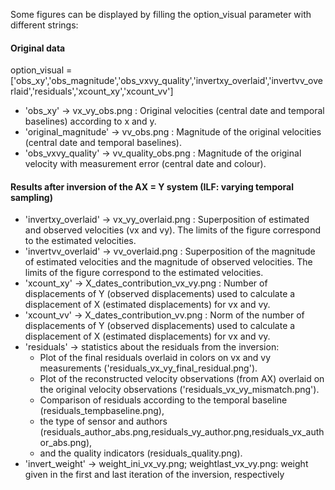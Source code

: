 
Some figures can be displayed by filling the option_visual parameter with different strings:

#### Original data
option_visual = ['obs_xy','obs_magnitude','obs_vxvy_quality','invertxy_overlaid','invertvv_overlaid','residuals','xcount_xy','xcount_vv']

- 'obs_xy' -> vx_vy_obs.png : Original velocities (central date and temporal baselines) according to x and y.
- 'original_magnitude' -> vv_obs.png : Magnitude of the original velocities (central date and temporal baselines).
- 'obs_vxvy_quality' -> vv_quality_obs.png : Magnitude of the original velocity with measurement error (central date and colour).

#### Results after inversion of the AX = Y system (ILF: varying temporal sampling)

- 'invertxy_overlaid' -> vx_vy_overlaid.png : Superposition of estimated and observed velocities (vx and vy). The limits of the figure
  correspond to the estimated velocities.
- 'invertvv_overlaid' -> vv_overlaid.png : Superposition of the magnitude of estimated velocities and the magnitude of observed
  velocities. The limits of the figure correspond to the estimated velocities.
- 'xcount_xy' -> X_dates_contribution_vx_vy.png : Number of displacements of Y (observed displacements) used to
  calculate a displacement of X (estimated displacements) for vx and vy.
- 'xcount_vv' -> X_dates_contribution_vv.png : Norm of the number of displacements of Y (observed displacements) used to
  calculate a displacement of X (estimated displacements) for vx and vy.
- 'residuals' -> statistics about the residuals from the inversion:
    - Plot of the final residuals overlaid in colors on vx and vy measurements ('residuals_vx_vy_final_residual.png').
    - Plot of the reconstructed velocity observations (from AX) overlaid on the original velocity observations ('residuals_vx_vy_mismatch.png').
    - Comparison of residuals according to the temporal baseline (residuals_tempbaseline.png),
    - the type of sensor and authors (residuals_author_abs.png,residuals_vy_author.png,residuals_vx_author_abs.png),
    - and the quality indicators (residuals_quality.png).
- 'invert_weight' -> weight_ini_vx_vy.png; weightlast_vx_vy.png: weight given in the first and last iteration of the inversion, respectively
